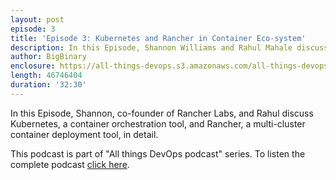 ```yaml
---
layout: post
episode: 3
title: 'Episode 3: Kubernetes and Rancher in Container Eco-system'
description: In this Episode, Shannon Williams and Rahul Mahale discuss Kubernetes, Rancher, Docker and more.
author: BigBinary
enclosure: https://all-things-devops.s3.amazonaws.com/all-things-devops-episode-3.mp3
length: 46746404
duration: '32:30'
---
```


In this Episode, Shannon, co-founder of Rancher Labs, and Rahul discuss
Kubernetes, a container orchestration tool,
and
Rancher, a multi-cluster container deployment tool, in detail.

This podcast is part of "All things DevOps podcast" series. To listen the complete podcast  [click here](https://allthingsdevops.bigbinary.com/2017/11/19/episode-3-kubernetes-and-rancher-in-container-ecosystem.html).